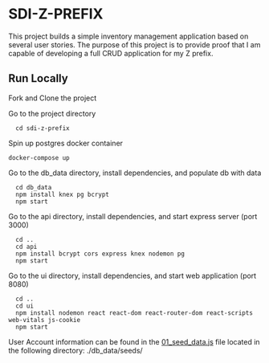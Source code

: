 
# SDI-Z-PREFIX

This project builds a simple inventory management application based on several user stories. The purpose of this project is to provide proof that I am capable of developing a full CRUD application for my Z prefix.


## Run Locally

Fork and Clone the project

Go to the project directory

```
  cd sdi-z-prefix
```

Spin up postgres docker container

```
docker-compose up
```

Go to the db_data directory, install dependencies, and populate db with data

```
  cd db_data
  npm install knex pg bcrypt
  npm start
```

Go to the api directory, install dependencies, and start express server (port 3000)

```
  cd ..
  cd api
  npm install bcrypt cors express knex nodemon pg
  npm start
```

Go to the ui directory, install dependencies, and start web application (port 8080)

```
  cd ..
  cd ui
  npm install nodemon react react-dom react-router-dom react-scripts web-vitals js-cookie
  npm start
```
User Account information can be found in the [01_seed_data.js](https://github.com/fudpucker1/sdi-z-prefix/blob/main/db_data/seeds/01_seed_data.js) file located in the following directory: ./db_data/seeds/

